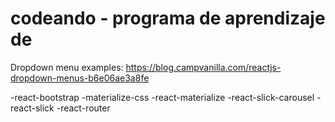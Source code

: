 # codeando - programa de aprendizaje de

Dropdown menu examples: https://blog.campvanilla.com/reactjs-dropdown-menus-b6e06ae3a8fe


-react-bootstrap
-materialize-css
-react-materialize
-react-slick-carousel
-react-slick
-react-router

